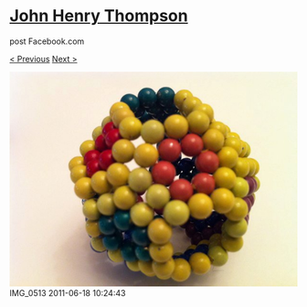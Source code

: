 # [John Henry Thompson](../README.md)
post Facebook.com

[< Previous](2011-06-18-9.md) [Next >](2011-06-18-11.md)

[![](../media/2011-06-18/Magnetic-Balls-IMG_0513.jpg)](../README.md)
IMG_0513
2011-06-18 10:24:43